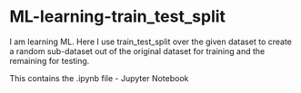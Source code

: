 # ML-learning-train_test_split

I am learning ML. Here I use train_test_split over the given dataset to create a random sub-dataset out of the original dataset for training and the remaining for testing.

This contains the .ipynb file - Jupyter Notebook
